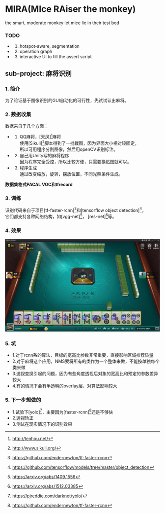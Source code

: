 # MIRA(MIce RAiser the monkey)
the smart, moderate monkey let mice lie in their test bed

### TODO
* 1. hotspot-aware, segmentation
* 2. operation graph
* 3. interactive UI to fill the assert script


## sub-project: 麻将识别

### 1. 简介
为了论证基于图像识别的GUI自动化的可行性，先试试认出麻将。


### 2. 数据收集
数据来自于几个方面：  
* 1. QQ麻将，[天凤][^8]麻将  
使用[Sikuli][^9]脚本得到了一批截图，因为界面大小相对较固定，  
所以可用程序分割图像，然后用openCV识别标注。  
* 2. 自己用Unity写的麻将程序  
因为程序完全受控，所以比较方便，只需要换贴图就可以。  
* 3. 程序生成  
通过改变缩放，旋转，摆放位置，不同光照条件生成。  

**数据集格式PACAL VOC和tfrecord**


### 3. 训练
识别代码来自于项目[tf-faster-rcnn][^6]和[tensorflow object detection][^5]。  
它们都支持各种网络结构，如[vgg-net][^10]， [res-net][^11]等。


### 4. 效果
![](demo.png)


### 5. 坑
- 1.对于rcnn系的算法，目标的宽高比参数非常重要，直接影响区域推荐质量
- 2.对于麻将这个应用，NMS要将所有的类作为一个整体来做，不能按单独每个类来做
- 3.透视变换引起的问题，因为有些角度透视后对象的宽高比和预定的参数差异较大
- 4.有的情况下会有半透明的overlay层，对算法影响较大


### 5. 下一步想做的
* 1.试验下[yolo][^12]，主要因为[faster-rcnn][^6]还是不够快
* 2.透视矫正
* 3.测试在现实情况下的识别效果


[^5]: https://github.com/tensorflow/models/tree/master/object_detection
[^6]: https://github.com/endernewton/tf-faster-rcnn
[^8]: http://tenhou.net/
[^9]: http://www.sikuli.org/
[^10]: https://arxiv.org/abs/1409.1556
[^11]: https://arxiv.org/abs/1512.03385
[^12]: https://pjreddie.com/darknet/yolo/
